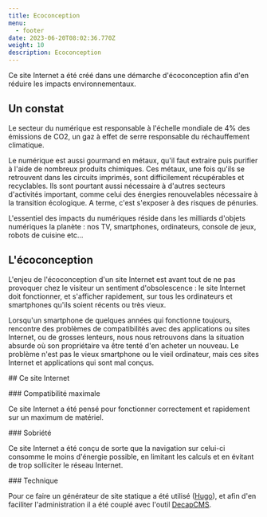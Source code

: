 ```yaml
---
title: Ecoconception
menu:
  - footer
date: 2023-06-20T08:02:36.770Z
weight: 10
description: Ecoconception
---
```

C﻿e site Internet a été créé dans une démarche d'écoconception afin d'en réduire les impacts environnementaux.

## U﻿n constat

L﻿e secteur du numérique est responsable à l'échelle mondiale de 4% des émissions de CO2, un gaz à effet de serre responsable du réchauffement climatique.

L﻿e numérique est aussi gourmand en métaux, qu'il faut extraire puis purifier à l'aide de nombreux produits chimiques. Ces métaux, une fois qu'ils se retrouvent dans les circuits imprimés, sont difficilement récupérables et recyclables. Ils sont pourtant aussi nécessaire à d'autres secteurs d'activités important, comme celui des énergies renouvelables nécessaire à la transition écologique. A terme, c'est s'exposer à des risques de pénuries.

L'essentiel des impacts du numériques réside dans les milliards d'objets numériques la planète : nos TV, smartphones, ordinateurs, console de jeux, robots de cuisine etc...

## L﻿'écoconception

L'enjeu de l'écoconception d'un site Internet est avant tout de ne pas provoquer chez le visiteur un sentiment d'obsolescence : le site Internet doit fonctionner, et s'afficher rapidement, sur tous les ordinateurs et smartphones qu'ils soient récents ou très vieux.

Lorsqu'un smartphone de quelques années qui fonctionne toujours, rencontre des problèmes de compatibilités avec des applications ou sites Internet, ou de grosses lenteurs, nous nous retrouvons dans la situation absurde où son propriétaire va être tenté d'en acheter un nouveau. Le problème n'est pas le vieux smartphone ou le vieil ordinateur, mais ces sites Internet et applications qui sont mal conçus.

\#﻿# Ce site Internet

\#﻿## Compatibilité maximale

Ce site Internet a été pensé pour fonctionner correctement et rapidement sur un maximum de matériel.

\#﻿## Sobriété

C﻿e site Internet a été conçu de sorte que la navigation sur celui-ci consomme le moins d'énergie possible, en limitant les calculs et en évitant de trop solliciter le réseau Internet.

\#﻿## Technique

P﻿our ce faire un générateur de site statique a été utilisé ([Hugo](https://gohugo.io)), et afin d'en faciliter l'administration il a été couplé avec l'outil [DecapCMS](https://decapcms.org).